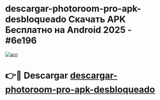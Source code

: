 # descargar-photoroom-pro-apk-desbloqueado Скачать APK Бесплатно на Android 2025 - #6e196

[![acn](https://github.com/user-attachments/assets/0f9c940e-d8b0-45ae-aac7-cd30a18b3e1c)](https://apps.freeplayer.one?title=descargar-photoroom-pro-apk-desbloqueado&ref=9RF)

# 👉🔴 Descargar [descargar-photoroom-pro-apk-desbloqueado](https://apps.freeplayer.one?title=descargar-photoroom-pro-apk-desbloqueado&ref=9RF)